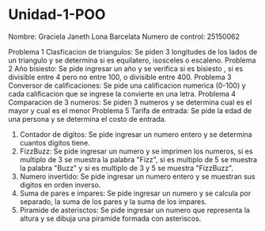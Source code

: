 # Unidad-1-POO
Nombre: Graciela Janeth Lona Barcelata
Numero de control: 25150062

Problema 1 Clasficacion de triangulos: Se piden 3 longitudes de los lados de un triangulo y se determina si es equilatero, isosceles o escaleno.
Problema 2 Año bisiesto: Se pide ingresar un año y se verifica si es bisiesto , si es divisible entre 4 pero no entre 100, o divisible  entre 400.
Problema 3 Conversor de calificaciones: Se pide una calificacion numerica (0-100) y cada calificacion que se ingrese la convierte en una letra.
Problema 4 Comparacion de 3 numeros: Se piden 3 numeros y se determina cual es el mayor y cual es el menor
Problema 5 Tarifa de entrada: Se pide la edad de una persona y se determina el costo de entrada.

1. Contador de digitos: Se pide ingresar un numero entero y se determina cuantos digitos tiene.
2. FizzBuzz: Se pide ingresar un numero y se imprimen los numeros, si es multiplo de 3 se muestra la palabra "Fizz", si es multiplo de 5 se muestra la palabra "Buzz" y si es multiplo de 3 y 5 se muestra "FizzBuzz".
3. Numero invertido: Se pide ingresar un numero entero y se muestran sus digitos en orden inverso.
4. Suma de pares e impares:  Se pide ingresar un numero y se calcula por separado, la suma de los pares y la suma de los impares.
5. Piramide de asterisctos: Se pide ingresar un numero que representa la altura y se dibuja una piramide formada con asteriscos.
